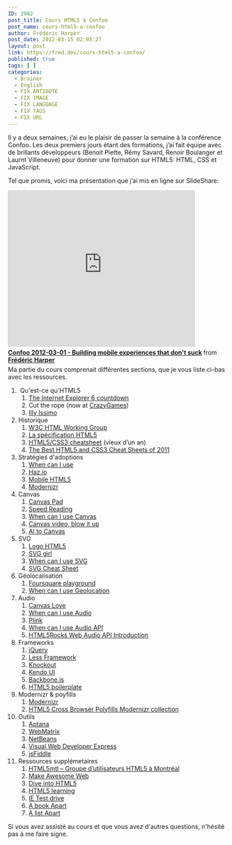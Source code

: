```yaml
---
ID: 2982
post_title: Cours HTML5 à Confoo
post_name: cours-html5-a-confoo
author: Frédéric Harper
post_date: 2012-03-15 02:05:27
layout: post
link: https://fred.dev/cours-html5-a-confoo/
published: true
tags: [ ]
categories:
  - Brainer
  - English
  - FIX ANTIDOTE
  - FIX IMAGE
  - FIX LANGUAGE
  - FIX TAGS
  - FIX URL
---
```

Il y a deux semaines, j’ai eu le plaisir de passer la semaine à la conférence Confoo. Les deux premiers jours étant des formations, j’ai fait équipe avec de brillants développeurs (Benoit Piette, Rémy Savard, Renoir Boulanger et Laurnt Villeneuve) pour donner une formation sur HTML5: HTML, CSS et JavaScript.

Tel que promis, voici ma présentation que j’ai mis en ligne sur SlideShare:
<div class="embed rich SlideShare">

<iframe style="border: 1px solid #CCC; border-width: 1px; margin-bottom: 5px; max-width: 100%;" src="https://www.slideshare.net/slideshow/embed_code/key/FjwUuzJiIHcL04" width="427" height="356" frameborder="0" marginwidth="0" marginheight="0" scrolling="no" allowfullscreen="allowfullscreen"> </iframe>
<div style="margin-bottom: 5px;"><strong> <a title="Confoo 2012-03-01 - Building mobile experiences that don't suck" href="https://www.slideshare.net/fredericharper/confoo-20120301-building-mobile-experiences-that-dont-suck" target="_blank" rel="noopener noreferrer">Confoo 2012-03-01 - Building mobile experiences that don't suck</a> </strong> from <strong><a href="https://www.slideshare.net/fredericharper" target="_blank" rel="noopener noreferrer">Frédéric Harper</a></strong></div>
</div>
Ma partie du cours comprenait différentes sections, que je vous liste ci-bas avec les ressources.
<ol>
 	<li> Qu'est-ce qu'HTML5
<ol>
 	<li><a href="https://www.ie6countdown.com/" target="_blank" rel="noopener noreferrer">The Internet Explorer 6 countdown</a></li>
 	<li>Cut the rope (now at <a href="https://www.crazygames.com/game/cut-the-rope">CrazyGames</a>)</li>
 	<li><a href="https://us.illyissimo.com/" target="_blank" rel="noopener noreferrer">Illy Issimo</a></li>
</ol>
</li>
 	<li>Historique
<ol>
 	<li><a href="https://dev.w3.org/html5/spec/" target="_blank" rel="noopener noreferrer">W3C HTML Working Group</a></li>
 	<li><a href="https://dev.w3.org/html5/spec/" target="_blank" rel="noopener noreferrer">La spécification HTML5</a></li>
 	<li><a href="https://www.storiesinflight.com/html5/index.html" target="_blank" rel="noopener noreferrer">HTML5/CSS3 cheatsheet</a> (vieux d’un an)</li>
 	<li><a href="https://www.evolutionarydesigns.net/blog/2011/12/28/the-best-html5-and-css3-cheat-sheets-of-2011/" target="_blank" rel="noopener noreferrer">The Best HTML5 and CSS3 Cheat Sheets of 2011</a></li>
</ol>
</li>
 	<li>Stratégies d'adoptions
<ol>
 	<li><a href="https://caniuse.com/" target="_blank" rel="noopener noreferrer">When can I use</a></li>
 	<li><a href="https://mobilehtml5.org/" target="_blank" rel="noopener noreferrer">Haz.io</a></li>
 	<li><a href="https://mobilehtml5.org/" target="_blank" rel="noopener noreferrer">Mobile HTML5</a></li>
 	<li><a href="https://www.modernizr.com/" target="_blank" rel="noopener noreferrer">Modernizr</a></li>
</ol>
</li>
 	<li>Canvas
<ol>
 	<li><a href="https://ie.microsoft.com/testdrive/Performance/SpeedReading/Default.html" target="_blank" rel="noopener noreferrer">Canvas Pad</a></li>
 	<li><a href="https://ie.microsoft.com/testdrive/Performance/SpeedReading/Default.html" target="_blank" rel="noopener noreferrer">Speed Reading</a></li>
 	<li><a href="https://caniuse.com/#feat=canvas" target="_blank" rel="noopener noreferrer">When can I use Canvas</a></li>
 	<li><a href="https://craftymind.com/factory/html5video/CanvasVideo.html" target="_blank" rel="noopener noreferrer">Canvas video, blow it up</a></li>
 	<li><a href="https://visitmix.com/labs/ai2canvas/" target="_blank" rel="noopener noreferrer">AI to Canvas</a></li>
</ol>
</li>
 	<li>SVG
<ol>
 	<li><a href="https://upload.wikimedia.org/wikipedia/commons/6/6e/HTML5-logo.svg" target="_blank" rel="noopener noreferrer">Logo HTML5</a></li>
 	<li><a href="https://jsdo.it/event/svggirl/" target="_blank" rel="noopener noreferrer">SVG girl</a></li>
 	<li><a href="https://caniuse.com/#feat=svg" target="_blank" rel="noopener noreferrer">When can I use SVG</a></li>
 	<li><a href="https://www.cheat-sheets.org/own/svg/index.xhtml" target="_blank" rel="noopener noreferrer">SVG Cheat Sheet</a></li>
</ol>
</li>
 	<li>Géolocalisation
<ol>
 	<li><a href="https://fsplayground.cloudapp.net/" target="_blank" rel="noopener noreferrer">Foursquare playground</a></li>
 	<li><a href="https://caniuse.com/#feat=geolocation" target="_blank" rel="noopener noreferrer">When can I use Geolocation</a></li>
</ol>
</li>
 	<li>Audio
<ol>
 	<li><a href="https://9elements.com/io/projects/html5/canvas/" target="_blank" rel="noopener noreferrer">Canvas Love</a></li>
 	<li><a href="https://caniuse.com/#feat=audio" target="_blank" rel="noopener noreferrer">When can I use Audio</a></li>
 	<li><a href="https://labs.dinahmoe.com/plink/" target="_blank" rel="noopener noreferrer">Plink</a></li>
 	<li><a href="https://caniuse.com/#feat=audio-api" target="_blank" rel="noopener noreferrer">When can I use Audio API</a></li>
 	<li><a href="https://caniuse.com/#feat=audio-api" target="_blank" rel="noopener noreferrer">HTML5Rocks Web Audio API Introduction</a></li>
</ol>
</li>
 	<li>Frameworks
<ol>
 	<li><a href="https://jquery.com/" target="_blank" rel="noopener noreferrer">jQuery</a></li>
 	<li><a href="https://lessframework.com/" target="_blank" rel="noopener noreferrer">Less Framework</a></li>
 	<li><a href="https://www.kendoui.com/" target="_blank" rel="noopener noreferrer">Knockout</a></li>
 	<li><a href="https://www.kendoui.com/" target="_blank" rel="noopener noreferrer">Kendo UI</a></li>
 	<li><a href="https://backbonejs.org/" target="_blank" rel="noopener noreferrer">Backbone.js</a></li>
 	<li><a href="https://html5boilerplate.com" target="_blank" rel="noopener noreferrer">HTML5 boilerplate</a></li>
</ol>
</li>
 	<li>Modernizr &amp; poyfills
<ol>
 	<li><a href="https://www.modernizr.com/" target="_blank" rel="noopener noreferrer">Modernizr</a></li>
 	<li><a href="https://github.com/Modernizr/Modernizr/wiki/HTML5-Cross-browser-Polyfills" target="_blank" rel="noopener noreferrer">HTML5 Cross Browser Polyfills Modernizr collection</a></li>
</ol>
</li>
 	<li>Outils
<ol>
 	<li><a href="https://aptana.com/" target="_blank" rel="noopener noreferrer">Aptana</a></li>
 	<li><a href="https://www.microsoft.com/web/webmatrix/" target="_blank" rel="noopener noreferrer">WebMatrix</a></li>
 	<li><a href="https://netbeans.org/" target="_blank" rel="noopener noreferrer">NetBeans</a></li>
 	<li><a href="https://www.microsoft.com/visualstudio/en-us/products/2010-editions/visual-web-developer-express" target="_blank" rel="noopener noreferrer">Visual Web Developer Express</a></li>
 	<li><a href="https://jsfiddle.net" target="_blank" rel="noopener noreferrer">jsFiddle</a></li>
</ol>
</li>
 	<li>Ressources supplémetaires
<ol>
 	<li><a href="https://www.meetup.com/HTML5mtl/" target="_blank" rel="noopener noreferrer">HTML5mtl – Groupe d’utilisateurs HTML5 à Montréal</a></li>
 	<li><a href="https://makeawesomeweb.com/" target="_blank" rel="noopener noreferrer">Make Awesome Web</a></li>
 	<li><a href="https://diveintohtml5.info/" target="_blank" rel="noopener noreferrer">Dive into HTML5</a></li>
 	<li><a href="https://msdn.microsoft.com/en-ca/ie/aa740476" target="_blank" rel="noopener noreferrer">HTML5 learning</a></li>
 	<li><a href="https://ie.microsoft.com/testdrive/" target="_blank" rel="noopener noreferrer">IE Test drive</a></li>
 	<li><a href="https://www.abookapart.com/" target="_blank" rel="noopener noreferrer">A book Apart</a></li>
 	<li><a href="https://www.alistapart.com/" target="_blank" rel="noopener noreferrer">A list Apart</a></li>
</ol>
</li>
</ol>
Si vous avez assisté au cours et que vous avez d'autres questions, n'hésité pas à me faire signe.